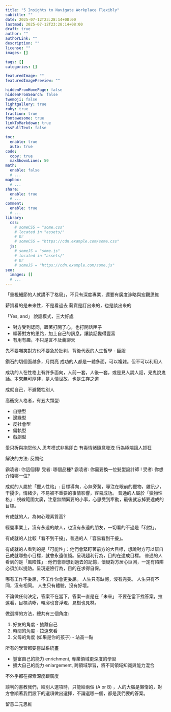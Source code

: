```yaml
---
title: "5 Insights to Navigate Workplace Flexibly"
subtitle: ""
date: 2025-07-12T23:28:14+08:00
lastmod: 2025-07-12T23:28:14+08:00
draft: true
author: ""
authorLink: ""
description: ""
license: ""
images: []

tags: []
categories: []

featuredImage: ""
featuredImagePreview: ""

hiddenFromHomePage: false
hiddenFromSearch: false
twemoji: false
lightgallery: true
ruby: true
fraction: true
fontawesome: true
linkToMarkdown: true
rssFullText: false

toc:
  enable: true
  auto: true
code:
  copy: true
  maxShownLines: 50
math:
  enable: false
  # ...
mapbox:
  # ...
share:
  enable: true
  # ...
comment:
  enable: true
  # ...
library:
  css:
    # someCSS = "some.css"
    # located in "assets/"
    # Or
    # someCSS = "https://cdn.example.com/some.css"
  js:
    # someJS = "some.js"
    # located in "assets/"
    # Or
    # someJS = "https://cdn.example.com/some.js"
seo:
  images: []
  # ...
---
```


<!--more-->

「重視細節的人就講不了格局」，不只有深度專業，還要有廣度涉略與宏觀思維

薪資看的是未來性，不是看過去
薪資是訂出來的，也是談出來的

「Yes, and」 說話模式，三大好處
- 對方受到認同，跟著打開了心，也打開話匣子
- 順著對方的思路，加上自己的訊息，讓談話變得豐富
- 有用有趣，不只是言不及義聊天

先不要嘲笑對方也不要急於批判，背後代表的人生哲學 - 臣服


鑽石的切個面越多，月閃亮
成功的人都是一體多面，可以複雜。但不可以利用人

成功的人在性格上有許多面向，人前一套，人後一套，或是見人說人話，見鬼說鬼話。本來無可厚非，是人情世故，也是生存之道

成就自己，不避犧牲別人



高衝突人格者，有五大類型:
- 自戀型
- 邊緣型
- 反社會型
- 偏執型
- 戲劇型

愛只折與抱怨他人
思考模式非黑即白
有毒情緒隨意發洩
行為極端讓人抓狂


解決的方法: 反問他

霸凌者: 你這個豬!
受者: 哪個品種?
霸凌者: 你需要換一位髮型設計師 !
受者: 你想介紹哪一位?



成就的人屬於「獵人性格」: 目標導向，心無旁騖，專注在眼前的獵物，雜訊少，干擾少，情緒少，不易被不重要的事情影響，容易成功。
普通的人屬於「獵物性格」: 視線範圍太廣，注意無關緊要的小事，心思受到牽動，最後就忘掉要達成的目標。

有成就的人，為何心理素質高?

經營事業上，沒有永遠的敵人，也沒有永遠的朋友，一切看的不過是「利益」。

有成就的人比較「看不到干擾」，普通的人「容易看到干擾」。

有成就的人看到的是「可能性」：他們會緊盯著前方的大目標，想說對方可以幫自己成就哪些小目標，就會永遠值錢。呈現趨利行為，目的在達成目標。
  普通的人看到的是「風險性」: 他們會聯想到過去的記憶，懷疑對方居心叵測，一定有陷阱必須加以提防。呈現避險行為，目的在求得自保。



哪有工作不委屈，不工作你會更委屈。
人生只有缺憾，沒有完美。
人生只有不同，沒有相同。
人生只有體驗，沒有好壞。



不論做任何決定，答案不在當下，答案一直是在「未來」
不要在當下找答案，拉遠看，目標清晰，輪廓也會浮現，見樹也見林。


做選擇的方法，總共有三個角度:
1. 好友的角度 - 抽離自己
2. 時間的角度 - 拉遠來看
3. 父母的角度 (如果是你的孩子) - 站高一點


所有的學習都要嘗試系統畫
- 豐富自己的能力 enrichment, 專業領域更深度的學習
- 擴大自己的能力 enlargement, 跨領域學習，將不同領域知識與能力混合

不外乎都在探索深度跟廣度


談判的書教我們，給別人選項時，只能給兩個 (A or B) ，人的大腦是懶惰的，對方會順著我們設下的選項做出選擇，不論選哪一個，都是我們要的答案。

留意二元思維

